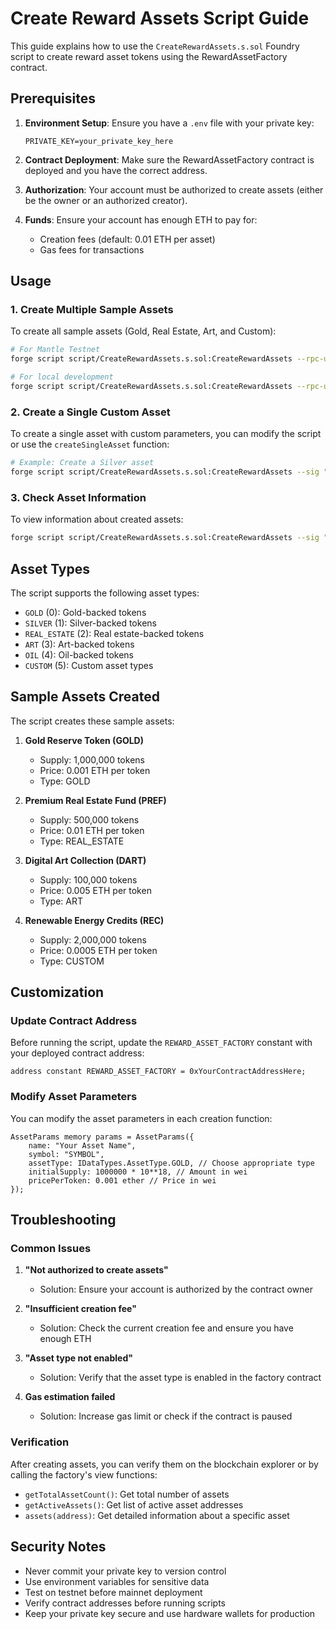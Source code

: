 # Create Reward Assets Script Guide

This guide explains how to use the `CreateRewardAssets.s.sol` Foundry script to create reward asset tokens using the RewardAssetFactory contract.

## Prerequisites

1. **Environment Setup**: Ensure you have a `.env` file with your private key:
   ```
   PRIVATE_KEY=your_private_key_here
   ```

2. **Contract Deployment**: Make sure the RewardAssetFactory contract is deployed and you have the correct address.

3. **Authorization**: Your account must be authorized to create assets (either be the owner or an authorized creator).

4. **Funds**: Ensure your account has enough ETH to pay for:
   - Creation fees (default: 0.01 ETH per asset)
   - Gas fees for transactions

## Usage

### 1. Create Multiple Sample Assets

To create all sample assets (Gold, Real Estate, Art, and Custom):

```bash
# For Mantle Testnet
forge script script/CreateRewardAssets.s.sol:CreateRewardAssets --rpc-url https://rpc.testnet.mantle.xyz --broadcast --verify

# For local development
forge script script/CreateRewardAssets.s.sol:CreateRewardAssets --rpc-url http://localhost:8545 --broadcast
```

### 2. Create a Single Custom Asset

To create a single asset with custom parameters, you can modify the script or use the `createSingleAsset` function:

```bash
# Example: Create a Silver asset
forge script script/CreateRewardAssets.s.sol:CreateRewardAssets --sig "createSingleAsset(string,string,uint8,uint256,uint256)" "Silver Bullion Token" "SILVER" 1 "1000000000000000000000000" "2000000000000000" --rpc-url https://rpc.testnet.mantle.xyz --broadcast
```

### 3. Check Asset Information

To view information about created assets:

```bash
forge script script/CreateRewardAssets.s.sol:CreateRewardAssets --sig "getAssetInfo()" --rpc-url https://rpc.testnet.mantle.xyz
```

## Asset Types

The script supports the following asset types:

- `GOLD` (0): Gold-backed tokens
- `SILVER` (1): Silver-backed tokens  
- `REAL_ESTATE` (2): Real estate-backed tokens
- `ART` (3): Art-backed tokens
- `OIL` (4): Oil-backed tokens
- `CUSTOM` (5): Custom asset types

## Sample Assets Created

The script creates these sample assets:

1. **Gold Reserve Token (GOLD)**
   - Supply: 1,000,000 tokens
   - Price: 0.001 ETH per token
   - Type: GOLD

2. **Premium Real Estate Fund (PREF)**
   - Supply: 500,000 tokens
   - Price: 0.01 ETH per token
   - Type: REAL_ESTATE

3. **Digital Art Collection (DART)**
   - Supply: 100,000 tokens
   - Price: 0.005 ETH per token
   - Type: ART

4. **Renewable Energy Credits (REC)**
   - Supply: 2,000,000 tokens
   - Price: 0.0005 ETH per token
   - Type: CUSTOM

## Customization

### Update Contract Address

Before running the script, update the `REWARD_ASSET_FACTORY` constant with your deployed contract address:

```solidity
address constant REWARD_ASSET_FACTORY = 0xYourContractAddressHere;
```

### Modify Asset Parameters

You can modify the asset parameters in each creation function:

```solidity
AssetParams memory params = AssetParams({
    name: "Your Asset Name",
    symbol: "SYMBOL",
    assetType: IDataTypes.AssetType.GOLD, // Choose appropriate type
    initialSupply: 1000000 * 10**18, // Amount in wei
    pricePerToken: 0.001 ether // Price in wei
});
```

## Troubleshooting

### Common Issues

1. **"Not authorized to create assets"**
   - Solution: Ensure your account is authorized by the contract owner

2. **"Insufficient creation fee"**
   - Solution: Check the current creation fee and ensure you have enough ETH

3. **"Asset type not enabled"**
   - Solution: Verify that the asset type is enabled in the factory contract

4. **Gas estimation failed**
   - Solution: Increase gas limit or check if the contract is paused

### Verification

After creating assets, you can verify them on the blockchain explorer or by calling the factory's view functions:

- `getTotalAssetCount()`: Get total number of assets
- `getActiveAssets()`: Get list of active asset addresses
- `assets(address)`: Get detailed information about a specific asset

## Security Notes

- Never commit your private key to version control
- Use environment variables for sensitive data
- Test on testnet before mainnet deployment
- Verify contract addresses before running scripts
- Keep your private key secure and use hardware wallets for production